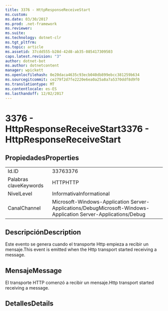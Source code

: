 ```yaml
---
title: 3376 - HttpResponseReceiveStart
ms.custom: 
ms.date: 03/30/2017
ms.prod: .net-framework
ms.reviewer: 
ms.suite: 
ms.technology: dotnet-clr
ms.tgt_pltfrm: 
ms.topic: article
ms.assetid: 37cdd555-b28d-42d8-ab35-085417309503
caps.latest.revision: "3"
author: dotnet-bot
ms.author: dotnetcontent
manager: wpickett
ms.openlocfilehash: 0e20daca4635c93ecb040db899ebcc381259b634
ms.sourcegitcommit: ce279f2d7fe2220e6ea0a25a8a7a5370ddf8d9f0
ms.translationtype: MT
ms.contentlocale: es-ES
ms.lasthandoff: 12/02/2017
---
```

# <a name="3376---httpresponsereceivestart"></a><span data-ttu-id="595e2-102">3376 - HttpResponseReceiveStart</span><span class="sxs-lookup"><span data-stu-id="595e2-102">3376 - HttpResponseReceiveStart</span></span>
## <a name="properties"></a><span data-ttu-id="595e2-103">Propiedades</span><span class="sxs-lookup"><span data-stu-id="595e2-103">Properties</span></span>  
  
|||  
|-|-|  
|<span data-ttu-id="595e2-104">Id.</span><span class="sxs-lookup"><span data-stu-id="595e2-104">ID</span></span>|<span data-ttu-id="595e2-105">3376</span><span class="sxs-lookup"><span data-stu-id="595e2-105">3376</span></span>|  
|<span data-ttu-id="595e2-106">Palabras clave</span><span class="sxs-lookup"><span data-stu-id="595e2-106">Keywords</span></span>|<span data-ttu-id="595e2-107">HTTP</span><span class="sxs-lookup"><span data-stu-id="595e2-107">HTTP</span></span>|  
|<span data-ttu-id="595e2-108">Nivel</span><span class="sxs-lookup"><span data-stu-id="595e2-108">Level</span></span>|<span data-ttu-id="595e2-109">Informativa</span><span class="sxs-lookup"><span data-stu-id="595e2-109">Informational</span></span>|  
|<span data-ttu-id="595e2-110">Canal</span><span class="sxs-lookup"><span data-stu-id="595e2-110">Channel</span></span>|<span data-ttu-id="595e2-111">Microsoft-Windows-Application Server-Applications/Debug</span><span class="sxs-lookup"><span data-stu-id="595e2-111">Microsoft-Windows-Application Server-Applications/Debug</span></span>|  
  
## <a name="description"></a><span data-ttu-id="595e2-112">Descripción</span><span class="sxs-lookup"><span data-stu-id="595e2-112">Description</span></span>  
 <span data-ttu-id="595e2-113">Este evento se genera cuando el transporte Http empieza a recibir un mensaje.</span><span class="sxs-lookup"><span data-stu-id="595e2-113">This event is emitted when the Http transport started receiving a message.</span></span>  
  
## <a name="message"></a><span data-ttu-id="595e2-114">Mensaje</span><span class="sxs-lookup"><span data-stu-id="595e2-114">Message</span></span>  
 <span data-ttu-id="595e2-115">El transporte HTTP comenzó a recibir un mensaje.</span><span class="sxs-lookup"><span data-stu-id="595e2-115">Http transport started receiving a message.</span></span>  
  
## <a name="details"></a><span data-ttu-id="595e2-116">Detalles</span><span class="sxs-lookup"><span data-stu-id="595e2-116">Details</span></span>
